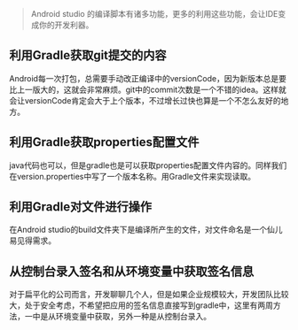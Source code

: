>Android studio 的编译脚本有诸多功能，更多的利用这些功能，会让IDE变成你的开发利器。

## 利用Gradle获取git提交的内容
Android每一次打包，总需要手动改正编译中的versionCode，因为新版本总是要比上一版大的，这就会非常麻烦。git中的commit次数是一个不错的idea。这样就会让versionCode肯定会大于上个版本，不过增长过快也算是一个不怎么友好的地方。

## 利用Gradle获取properties配置文件
java代码也可以，但是gradle也是可以获取properties配置文件内容的。同样我们在version.properties中写了一个版本名称。用Gradle文件来实现读取。

## 利用Gradle对文件进行操作
在Android studio的build文件夹下是编译所产生的文件，对文件命名是一个仙儿易见得需求。

## 从控制台录入签名和从环境变量中获取签名信息
对于扁平化的公司而言，开发聊聊几个人，但是如果企业规模较大，开发团队比较大，处于安全考虑，不希望把应用的签名信息直接写到gradle中，这里有两周方法，一中是从环境变量中获取，另外一种是从控制台录入。
